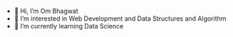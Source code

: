 - 👋 Hi, I’m Om Bhagwat
- 👀 I’m interested in Web Development and Data Structures and Algorithm
- 🌱 I’m currently learning Data Science


<!---
ombhagwat2401/ombhagwat2401 is a ✨ special ✨ repository because its `README.md` (this file) appears on your GitHub profile.
You can click the Preview link to take a look at your changes.
--->
